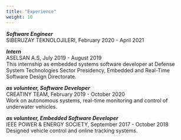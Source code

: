 ```yaml
---
title: "Experience"
weight: 10
---
```


***Software Engineer***      
SIBERUZAY TEKNOLOJILERI, February 2020 - April 2021     

***Intern***      
ASELSAN A.S, July 2019 - August 2019     
This internship as embedded systems software developer at Defense System Technologies Sector Presidency, Embedded and Real-Time Software Design Directorate.

***as volunteer, Software Developer***      
CREATINY TEAM, February 2019 - October 2020        
Work on autonomous systems, real-time monitoring and control of underwater vehicles.        

***as volunteer, Embedded Software Developer***     
IEEE POWER & ENERGY SOCIETY, September 2017 - October 2018     
Designed vehicle control and online tracking systems.